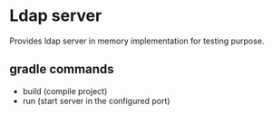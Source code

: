 Ldap server
=====================
Provides ldap server in memory implementation for testing purpose.

gradle commands
---------------
* build (compile project)
* run (start server in the configured port)
